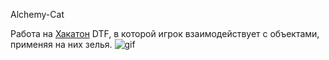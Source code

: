 Alchemy-Cat


Работа на [Хакатон](https://dtf.ru/hackathon/82344-alchemycat-nash-pervyy-hakaton-hack-rabota) DTF, в которой игрок взаимодействует с объектами, применяя на них зелья. 
![gif](https://i.ibb.co/YThvxHM/GIF1.gif)
